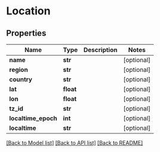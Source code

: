 # Location

## Properties
Name | Type | Description | Notes
------------ | ------------- | ------------- | -------------
**name** | **str** |  | [optional] 
**region** | **str** |  | [optional] 
**country** | **str** |  | [optional] 
**lat** | **float** |  | [optional] 
**lon** | **float** |  | [optional] 
**tz_id** | **str** |  | [optional] 
**localtime_epoch** | **int** |  | [optional] 
**localtime** | **str** |  | [optional] 

[[Back to Model list]](../README.md#documentation-for-models) [[Back to API list]](../README.md#documentation-for-api-endpoints) [[Back to README]](../README.md)


